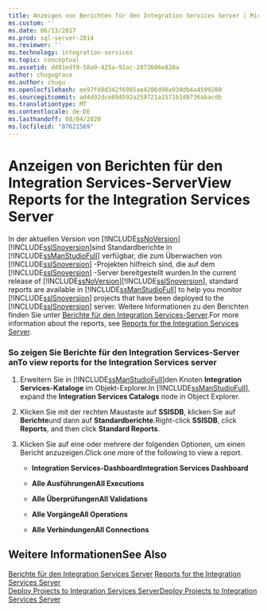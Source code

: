 ```yaml
---
title: Anzeigen von Berichten für den Integration Services Server | Microsoft-Dokumentation
ms.custom: ''
ms.date: 06/13/2017
ms.prod: sql-server-2014
ms.reviewer: ''
ms.technology: integration-services
ms.topic: conceptual
ms.assetid: dd81edf9-58a9-425a-91ac-2873606e820a
author: chugugrace
ms.author: chugu
ms.openlocfilehash: ee97fd8d342f6985ae4286d90a934db4a4599280
ms.sourcegitcommit: ad4d92dce894592a259721a1571b1d8736abacdb
ms.translationtype: MT
ms.contentlocale: de-DE
ms.lasthandoff: 08/04/2020
ms.locfileid: "87621569"
---
```

# <a name="view-reports-for-the-integration-services-server"></a><span data-ttu-id="79cb5-102">Anzeigen von Berichten für den Integration Services-Server</span><span class="sxs-lookup"><span data-stu-id="79cb5-102">View Reports for the Integration Services Server</span></span>
  <span data-ttu-id="79cb5-103">In der aktuellen Version von [!INCLUDE[ssNoVersion](../includes/ssnoversion-md.md)][!INCLUDE[ssISnoversion](../includes/ssisnoversion-md.md)]sind Standardberichte in [!INCLUDE[ssManStudioFull](../includes/ssmanstudiofull-md.md)] verfügbar, die zum Überwachen von [!INCLUDE[ssISnoversion](../includes/ssisnoversion-md.md)] -Projekten hilfreich sind, die auf dem [!INCLUDE[ssISnoversion](../includes/ssisnoversion-md.md)] -Server bereitgestellt wurden.</span><span class="sxs-lookup"><span data-stu-id="79cb5-103">In the current release of [!INCLUDE[ssNoVersion](../includes/ssnoversion-md.md)][!INCLUDE[ssISnoversion](../includes/ssisnoversion-md.md)], standard reports are available in [!INCLUDE[ssManStudioFull](../includes/ssmanstudiofull-md.md)] to help you monitor [!INCLUDE[ssISnoversion](../includes/ssisnoversion-md.md)] projects that have been deployed to the [!INCLUDE[ssISnoversion](../includes/ssisnoversion-md.md)] server.</span></span>  <span data-ttu-id="79cb5-104">Weitere Informationen zu den Berichten finden Sie unter [Berichte für den Integration Services-Server](../../2014/integration-services/reports-for-the-integration-services-server.md).</span><span class="sxs-lookup"><span data-stu-id="79cb5-104">For more information about the reports, see [Reports for the Integration Services Server](../../2014/integration-services/reports-for-the-integration-services-server.md).</span></span>  
  
### <a name="to-view-reports-for-the-integration-services-server"></a><span data-ttu-id="79cb5-105">So zeigen Sie Berichte für den Integration Services-Server an</span><span class="sxs-lookup"><span data-stu-id="79cb5-105">To view reports for the Integration Services server</span></span>  
  
1.  <span data-ttu-id="79cb5-106">Erweitern Sie in [!INCLUDE[ssManStudioFull](../includes/ssmanstudiofull-md.md)]den Knoten **Integration Services-Kataloge** im Objekt-Explorer.</span><span class="sxs-lookup"><span data-stu-id="79cb5-106">In [!INCLUDE[ssManStudioFull](../includes/ssmanstudiofull-md.md)], expand the **Integration Services Catalogs** node in Object Explorer.</span></span>  
  
2.  <span data-ttu-id="79cb5-107">Klicken Sie mit der rechten Maustaste auf **SSISDB**, klicken Sie auf **Berichte**und dann auf **Standardberichte**.</span><span class="sxs-lookup"><span data-stu-id="79cb5-107">Right-click **SSISDB**, click **Reports**, and then click **Standard Reports**.</span></span>  
  
3.  <span data-ttu-id="79cb5-108">Klicken Sie auf eine oder mehrere der folgenden Optionen, um einen Bericht anzuzeigen.</span><span class="sxs-lookup"><span data-stu-id="79cb5-108">Click one more of the following to view a report.</span></span>  
  
    -   <span data-ttu-id="79cb5-109">**Integration Services-Dashboard**</span><span class="sxs-lookup"><span data-stu-id="79cb5-109">**Integration Services Dashboard**</span></span>  
  
    -   <span data-ttu-id="79cb5-110">**Alle Ausführungen**</span><span class="sxs-lookup"><span data-stu-id="79cb5-110">**All Executions**</span></span>  
  
    -   <span data-ttu-id="79cb5-111">**Alle Überprüfungen**</span><span class="sxs-lookup"><span data-stu-id="79cb5-111">**All Validations**</span></span>  
  
    -   <span data-ttu-id="79cb5-112">**Alle Vorgänge**</span><span class="sxs-lookup"><span data-stu-id="79cb5-112">**All Operations**</span></span>  
  
    -   <span data-ttu-id="79cb5-113">**Alle Verbindungen**</span><span class="sxs-lookup"><span data-stu-id="79cb5-113">**All Connections**</span></span>  
  
## <a name="see-also"></a><span data-ttu-id="79cb5-114">Weitere Informationen</span><span class="sxs-lookup"><span data-stu-id="79cb5-114">See Also</span></span>  
 <span data-ttu-id="79cb5-115">[Berichte für den Integration Services Server](../../2014/integration-services/reports-for-the-integration-services-server.md) </span><span class="sxs-lookup"><span data-stu-id="79cb5-115">[Reports for the Integration Services Server](../../2014/integration-services/reports-for-the-integration-services-server.md) </span></span>  
 [<span data-ttu-id="79cb5-116">Deploy Projects to Integration Services Server</span><span class="sxs-lookup"><span data-stu-id="79cb5-116">Deploy Projects to Integration Services Server</span></span>](../../2014/integration-services/deploy-projects-to-integration-services-server.md)  
  
  
